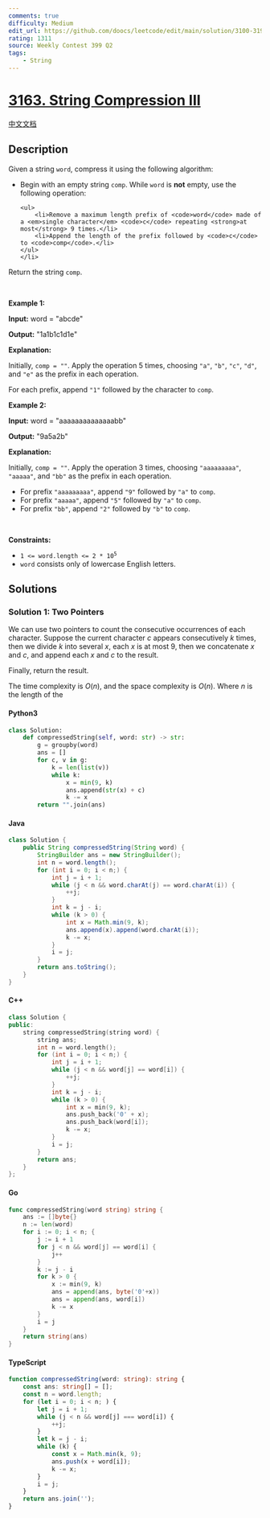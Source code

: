 ```yaml
---
comments: true
difficulty: Medium
edit_url: https://github.com/doocs/leetcode/edit/main/solution/3100-3199/3163.String%20Compression%20III/README_EN.md
rating: 1311
source: Weekly Contest 399 Q2
tags:
    - String
---
```


<!-- problem:start -->

# [3163. String Compression III](https://leetcode.com/problems/string-compression-iii)

[中文文档](/solution/3100-3199/3163.String%20Compression%20III/README.md)

## Description

<!-- description:start -->

<p>Given a string <code>word</code>, compress it using the following algorithm:</p>

<ul>
	<li>Begin with an empty string <code>comp</code>. While <code>word</code> is <strong>not</strong> empty, use the following operation:

    <ul>
    	<li>Remove a maximum length prefix of <code>word</code> made of a <em>single character</em> <code>c</code> repeating <strong>at most</strong> 9 times.</li>
    	<li>Append the length of the prefix followed by <code>c</code> to <code>comp</code>.</li>
    </ul>
    </li>

</ul>

<p>Return the string <code>comp</code>.</p>

<p>&nbsp;</p>
<p><strong class="example">Example 1:</strong></p>

<div class="example-block">
<p><strong>Input:</strong> <span class="example-io">word = &quot;abcde&quot;</span></p>

<p><strong>Output:</strong> <span class="example-io">&quot;1a1b1c1d1e&quot;</span></p>

<p><strong>Explanation:</strong></p>

<p>Initially, <code>comp = &quot;&quot;</code>. Apply the operation 5 times, choosing <code>&quot;a&quot;</code>, <code>&quot;b&quot;</code>, <code>&quot;c&quot;</code>, <code>&quot;d&quot;</code>, and <code>&quot;e&quot;</code> as the prefix in each operation.</p>

<p>For each prefix, append <code>&quot;1&quot;</code> followed by the character to <code>comp</code>.</p>
</div>

<p><strong class="example">Example 2:</strong></p>

<div class="example-block">
<p><strong>Input:</strong> <span class="example-io">word = &quot;aaaaaaaaaaaaaabb&quot;</span></p>

<p><strong>Output:</strong> <span class="example-io">&quot;9a5a2b&quot;</span></p>

<p><strong>Explanation:</strong></p>

<p>Initially, <code>comp = &quot;&quot;</code>. Apply the operation 3 times, choosing <code>&quot;aaaaaaaaa&quot;</code>, <code>&quot;aaaaa&quot;</code>, and <code>&quot;bb&quot;</code> as the prefix in each operation.</p>

<ul>
	<li>For prefix <code>&quot;aaaaaaaaa&quot;</code>, append <code>&quot;9&quot;</code> followed by <code>&quot;a&quot;</code> to <code>comp</code>.</li>
	<li>For prefix <code>&quot;aaaaa&quot;</code>, append <code>&quot;5&quot;</code> followed by <code>&quot;a&quot;</code> to <code>comp</code>.</li>
	<li>For prefix <code>&quot;bb&quot;</code>, append <code>&quot;2&quot;</code> followed by <code>&quot;b&quot;</code> to <code>comp</code>.</li>
</ul>
</div>

<p>&nbsp;</p>
<p><strong>Constraints:</strong></p>

<ul>
	<li><code>1 &lt;= word.length &lt;= 2 * 10<sup>5</sup></code></li>
	<li><code>word</code> consists only of lowercase English letters.</li>
</ul>

<!-- description:end -->

## Solutions

<!-- solution:start -->

### Solution 1: Two Pointers

We can use two pointers to count the consecutive occurrences of each character. Suppose the current character $c$ appears consecutively $k$ times, then we divide $k$ into several $x$, each $x$ is at most $9$, then we concatenate $x$ and $c$, and append each $x$ and $c$ to the result.

Finally, return the result.

The time complexity is $O(n)$, and the space complexity is $O(n)$. Where $n$ is the length of the

<!-- tabs:start -->

#### Python3

```python
class Solution:
    def compressedString(self, word: str) -> str:
        g = groupby(word)
        ans = []
        for c, v in g:
            k = len(list(v))
            while k:
                x = min(9, k)
                ans.append(str(x) + c)
                k -= x
        return "".join(ans)
```

#### Java

```java
class Solution {
    public String compressedString(String word) {
        StringBuilder ans = new StringBuilder();
        int n = word.length();
        for (int i = 0; i < n;) {
            int j = i + 1;
            while (j < n && word.charAt(j) == word.charAt(i)) {
                ++j;
            }
            int k = j - i;
            while (k > 0) {
                int x = Math.min(9, k);
                ans.append(x).append(word.charAt(i));
                k -= x;
            }
            i = j;
        }
        return ans.toString();
    }
}
```

#### C++

```cpp
class Solution {
public:
    string compressedString(string word) {
        string ans;
        int n = word.length();
        for (int i = 0; i < n;) {
            int j = i + 1;
            while (j < n && word[j] == word[i]) {
                ++j;
            }
            int k = j - i;
            while (k > 0) {
                int x = min(9, k);
                ans.push_back('0' + x);
                ans.push_back(word[i]);
                k -= x;
            }
            i = j;
        }
        return ans;
    }
};
```

#### Go

```go
func compressedString(word string) string {
	ans := []byte{}
	n := len(word)
	for i := 0; i < n; {
		j := i + 1
		for j < n && word[j] == word[i] {
			j++
		}
		k := j - i
		for k > 0 {
			x := min(9, k)
			ans = append(ans, byte('0'+x))
			ans = append(ans, word[i])
			k -= x
		}
		i = j
	}
	return string(ans)
}
```

#### TypeScript

```ts
function compressedString(word: string): string {
    const ans: string[] = [];
    const n = word.length;
    for (let i = 0; i < n; ) {
        let j = i + 1;
        while (j < n && word[j] === word[i]) {
            ++j;
        }
        let k = j - i;
        while (k) {
            const x = Math.min(k, 9);
            ans.push(x + word[i]);
            k -= x;
        }
        i = j;
    }
    return ans.join('');
}
```

<!-- tabs:end -->

<!-- solution:end -->

<!-- problem:end -->
